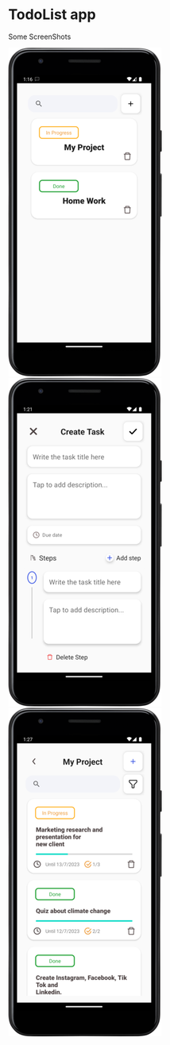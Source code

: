 # TodoList app
Some ScreenShots

![Screenshot_20230710_131628](ScreenShots/Screenshot_20230710_131628.png)
![Screenshot_20230710_132134](ScreenShots/Screenshot_20230710_132134.png)
![Screenshot_20230710_132725](ScreenShots/Screenshot_20230710_132725.png)


